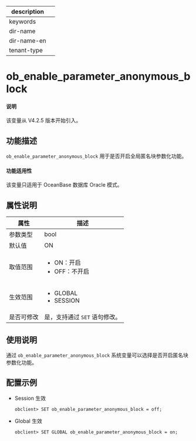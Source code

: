 |description||
|---|---|
|keywords||
|dir-name||
|dir-name-en||
|tenant-type||

# ob_enable_parameter_anonymous_block

<main id="notice" type='explain'>
  <h4>说明</h4>
  <p>该变量从 V4.2.5 版本开始引入。</p>
</main>

## 功能描述

`ob_enable_parameter_anonymous_block` 用于是否开启全局匿名块参数化功能。

<main id="notice">
  <h4>功能适用性</h4>
  <p>该变量只适用于 OceanBase 数据库 Oracle 模式。</p>
</main>

## 属性说明

| **属性**  |    **描述**  |
|---------|---------------|
| 参数类型    |    bool              |
| 默认值     |  ON  |
| 取值范围    | <ul><li>ON：开启  </li><li>OFF：不开启 </li></ul>                   |
| 生效范围    |  <ul><li>GLOBAL  </li><li>SESSION </li></ul>|
| 是否可修改 | 是，支持通过 `SET` 语句修改。|

## 使用说明

通过 `ob_enable_parameter_anonymous_block` 系统变量可以选择是否开启匿名块参数化功能。

## 配置示例

* Session 生效

  ```shell
  obclient> SET ob_enable_parameter_anonymous_block = off;
  ```

* Global 生效

  ```shell
  obclient> SET GLOBAL ob_enable_parameter_anonymous_block = on;
  ```
